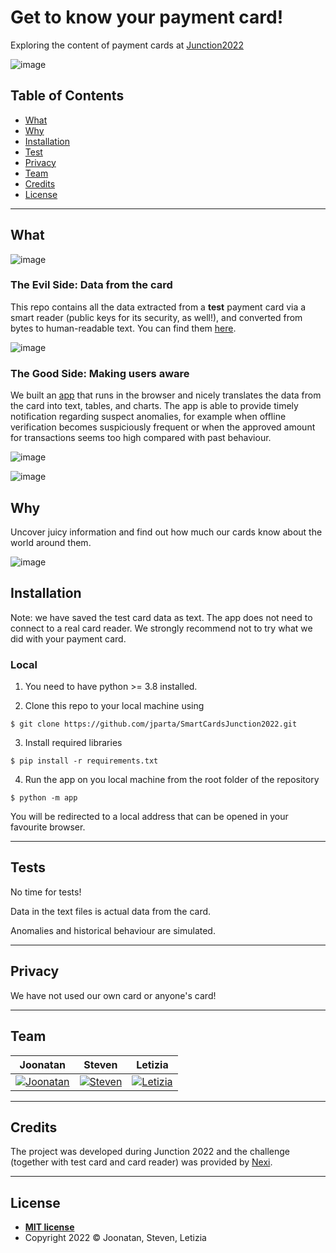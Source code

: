 # Get to know your payment card!
Exploring the content of payment cards at [Junction2022](https://app.hackjunction.com/dashboard/junction-2022-1/challenge) 

![image](https://user-images.githubusercontent.com/45148109/200143564-febaff8e-0a6d-4258-8c6b-87ddef45029a.png)

## Table of Contents

- [What](#what)
- [Why](#why)
- [Installation](#installation)
- [Test](#tests)
- [Privacy](#privacy)
- [Team](#team)
- [Credits](#credits)
- [License](#license)

---

## What

![image](https://user-images.githubusercontent.com/45148109/200143649-2a266a0d-a10e-4442-9af7-6950e61f69e5.png)


### The Evil Side: Data from the card
This repo contains all the data extracted from a **test** payment card via a smart reader (public keys for its security, as well!), and converted from bytes to human-readable text. You can find them [here](https://github.com/jparta/SmartCardsJunction2022/blob/main/all_card_data.txt).

![image](https://user-images.githubusercontent.com/45148109/200143693-bb13b614-a13f-40df-b20e-ad7700a019f8.png)


### The Good Side: Making users aware
We built an [app](https://github.com/jparta/SmartCardsJunction2022/blob/main/app.py) that runs in the browser and nicely translates the data from the card into text, tables, and charts. The app is able to provide timely notification regarding suspect anomalies, for example when offline verification becomes suspiciously frequent or when the approved amount for transactions seems too high compared with past behaviour.

![image](https://user-images.githubusercontent.com/45148109/200143655-4a559cd3-7ff9-4794-a81c-efae3683699f.png)

![image](https://user-images.githubusercontent.com/45148109/200143705-2ae7a7d2-4738-4d1b-918c-f6bf9c014351.png)


## Why

Uncover juicy information and find out how much our cards know about the world around them.

![image](https://user-images.githubusercontent.com/45148109/200143725-e3c18ba5-dd38-4607-8c6f-75f2ef1d0305.png)


## Installation

Note: we have saved the test card data as text. The app does not need to connect to a real card reader. We strongly recommend not to try what we did with your payment card.

### Local

1) You need to have python >= 3.8 installed.

2)  Clone this repo to your local machine using 
```shell
$ git clone https://github.com/jparta/SmartCardsJunction2022.git
```

3) Install required libraries
```shell
$ pip install -r requirements.txt
```
 
4) Run the app on you local machine from the root folder of the repository
 ```shell
$ python -m app
```
 
You will be redirected to a local address that can be opened in your favourite browser.

---


## Tests

No time for tests!

Data in the text files is actual data from the card.

Anomalies and historical behaviour are simulated.

---

## Privacy

We have not used our own card or anyone's card!

---

## Team

| <a>**Joonatan**</a> | <a>**Steven**</a> | <a>**Letizia**</a> |
| :---:| :---:| :---:| 
| [![Joonatan](https://avatars2.githubusercontent.com/u/25590558?s=400&v=4)](https://github.com/jparta) | [![Steven](https://avatars.githubusercontent.com/u/28678107?v=4)](https://github.com/thodoan) | [![Letizia](https://avatars1.githubusercontent.com/u/45148109?s=200&v=4)](https://github.com/letiziaia) |

---

## Credits

The project was developed during Junction 2022 and the challenge (together with test card and card reader) was provided by [Nexi](https://www.nexi.it/en.html).

---
## License
- **[MIT license](http://opensource.org/licenses/mit-license.php)**
- Copyright 2022 © Joonatan, Steven, Letizia

